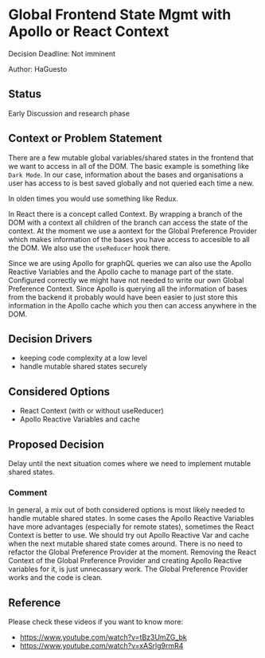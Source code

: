 # Global Frontend State Mgmt with Apollo or React Context

Decision Deadline: Not imminent

Author: HaGuesto

## Status

Early Discussion and research phase

## Context or Problem Statement

There are a few mutable global variables/shared states in the frontend that we want to access in all of the DOM. The basic example is something like `Dark Mode`. In our case, information about the bases and organisations a user has access to is best saved globally and not queried each time a new.

In olden times you would use something like Redux.

In React there is a concept called Context. By wrapping a branch of the DOM with a context all children of the branch can access the state of the context. At the moment we use a aontext for the Global Preference Provider which makes information of the bases you have access to accesible to all the DOM. We also use the `useReducer` hook there.

Since we are using Apollo for graphQL queries we can also use the Apollo Reactive Variables and the Apollo cache to manage part of the state. Configured correctly we might have not needed to write our own Global Preference Context. Since Apollo is querying all the information of bases from the backend it probably would have been easier to just store this information in the Apollo cache which you then can access anywhere in the DOM.

## Decision Drivers

- keeping code complexity at a low level
- handle mutable shared states securely

## Considered Options

- React Context (with or without useReducer)
- Apollo Reactive Variables and cache

## Proposed Decision

Delay until the next situation comes where we need to implement mutable shared states.

### Comment
In general, a mix out of both considered options is most likely needed to handle mutable shared states. In some cases the Apollo Reactive Variables have more advantages (especially for remote states), sometimes the React Context is better to use. 
We should try out Apollo Reactive Var and cache when the next mutable shared state comes around.
There is no need to refactor the Global Preference Provider at the moment. Removing the React Context of the Global Preference Provider and creating Apollo Reactive variables for it, is just unnecassary work. The Global Preference Provider works and the code is clean. 

## Reference

Please check these videos if you want to know more:

- https://www.youtube.com/watch?v=tBz3UmZG_bk
- https://www.youtube.com/watch?v=xASrlg9rmR4
